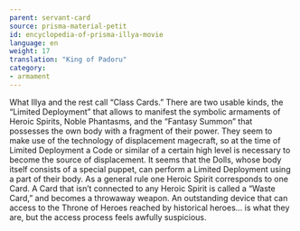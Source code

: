 ```yaml
---
parent: servant-card
source: prisma-material-petit
id: encyclopedia-of-prisma-illya-movie
language: en
weight: 17
translation: "King of Padoru"
category:
- armament
---
```


What Illya and the rest call “Class Cards.”
There are two usable kinds, the “Limited Deployment” that allows to manifest the symbolic armaments of Heroic Spirits, Noble Phantasms, and the “Fantasy Summon” that possesses the own body with a fragment of their power.
They seem to make use of the technology of displacement magecraft, so at the time of Limited Deployment a Code or similar of a certain high level is necessary to become the source of displacement. It seems that the Dolls, whose body itself consists of a special puppet, can perform a Limited Deployment using a part of their body.
As a general rule one Heroic Spirit corresponds to one Card. A Card that isn’t connected to any Heroic Spirit is called a “Waste Card,” and becomes a throwaway weapon.
An outstanding device that can access to the Throne of Heroes reached by historical heroes… is what they are, but the access process feels awfully suspicious.
